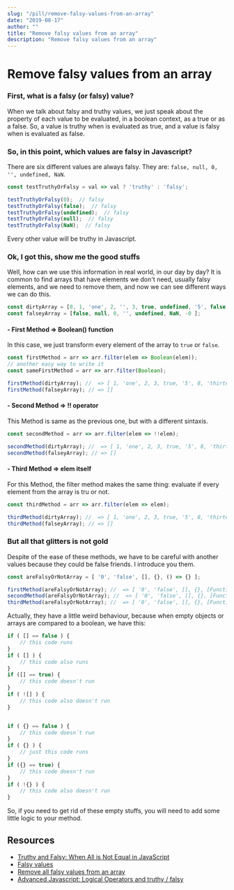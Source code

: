 ```yaml
---
slug: "/pill/remove-falsy-values-from-an-array"
date: "2019-08-17"
author: ""
title: "Remove falsy values from an array"
description: "Remove falsy values from an array"
---
```

# Remove falsy values from an array

### First, what is a falsy (or falsy) value?

When we talk about falsy and truthy values, we just speak about the property of each value to be evaluated, in a boolean context, as a true or as a false. So, a value is truthy when is evaluated as true, and a value is falsy when is evaluated as false.

### So, in this point, which values are falsy in Javascript?

There are six different values are always falsy. They are: `false, null, 0, '', undefined, NaN`.

```js
const testTruthyOrFalsy = val => val ? 'truthy' : 'falsy';

testTruthyOrFalsy(0);  // falsy
testTruthyOrFalsy(false);  // falsy
testTruthyOrFalsy(undefined);  // falsy
testTruthyOrFalsy(null);  // falsy
testTruthyOrFalsy(NaN);  // falsy
```

Every other value will be truthy in Javascript.


### Ok, I got this, show me the good stuffs

Well, how can we use this information in real world, in our day by day? It is common to find arrays that have elements we don't need, usually falsy elements, and we need to remove them, and now we can see different ways we can do this.

```js
const dirtyArray = [0, 1, 'one', 2, '', 3, true, undefined, '5', false, 8, NaN, 'thirteen', Symbol('symbol')];
const falseyArray = [false, null, 0, '', undefined, NaN, -0 ];

```

#### - First Method => Boolean() function

In this case, we just transform every element of the array to `true` or `false`.

```js
const firstMethod = arr => arr.filter(elem => Boolean(elem));
// another easy way to write it
const sameFirstMethod = arr => arr.filter(Boolean);

firstMethod(dirtyArray); //  => [ 1, 'one', 2, 3, true, '5', 8, 'thirteen', Symbol(symbol) ]
firstMethod(falseyArray); // => []
```

#### - Second Method => !! operator

This Method is same as the previous one, but with a different sintaxis.

```js
const secondMethod = arr => arr.filter(elem => !!elem);

secondMethod(dirtyArray); //  => [ 1, 'one', 2, 3, true, '5', 8, 'thirteen', Symbol(symbol) ]
secondMethod(falseyArray); // => []
```

#### - Third Method => elem itself

For this Method, the filter method makes the same thing: evaluate if every element from the array is tru or not.

```js
const thirdMethod = arr => arr.filter(elem => elem);

thirdMethod(dirtyArray); //  => [ 1, 'one', 2, 3, true, '5', 8, 'thirteen', Symbol(symbol) ]
thirdMethod(falseyArray); // => []
```


### But all that glitters is not gold

Despite of the ease of these methods, we have to be careful with another values because they could be false friends. I introduce you them.

```js
const areFalsyOrNotArray = [ '0', 'false', [], {}, () => {} ];

firstMethod(areFalsyOrNotArray); //  => [ '0', 'false', [], {}, [Function] ];
secondMethod(areFalsyOrNotArray); //  => [ '0', 'false', [], {}, [Function] ];
thirdMethod(areFalsyOrNotArray); //  => [ '0', 'false', [], {}, [Function] ];
```

Actually, they have a little weird behaviour, because when empty objects or arrays are compared to a boolean, we have this:

```js
if ( [] == false ) {
    // this code runs
}
if ( [] ) {
    // this code also runs
}
if ([] == true) {
    // this code doesn't run
}
if ( ![] ) {
    // this code also doesn't run
}


if ( {} == false ) {
    // this code doesn´t run
}
if ( {} ) {
    // just this code runs
}
if ({} == true) {
    // this code doesn't run
}
if ( !{} ) {
    // this code also doesn't run
}

```
So, if you need to get rid of these empty stuffs, you will need to add some little logic to your method.

## Resources

- [Truthy and Falsy: When All is Not Equal in JavaScript](https://www.sitepoint.com/javascript-truthy-falsy/)
- [Falsy values](https://developer.mozilla.org/en-US/docs/Glossary/Falsy)
- [Remove all falsy values from an array](https://www.techiedelight.com/remove-all-falsy-values-from-an-array-in-javascript/)
- [Advanced Javascript: Logical Operators and truthy / falsy](https://www.nfriedly.com/techblog/2009/07/advanced-javascript-operators-and-truthy-falsy/)
